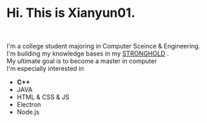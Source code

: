 <h1>Hi. This is Xianyun01. </h1><br>
<div class="a"><p style="line-height=200%;">I'm a college student majoring in Computer Sceince & Engineering.<br>
I'm building my knowledge bases in my <a href="https://stronghold8.github.io/" target = "_blank" title = "stronghold8.github.io">STRONGHOLD</a>
           .<br>
My ultimate goal is to become a master in computer<br>
I'm especially interested in </p></div>

<ul class="nav">
            <li style="font-weight: bold;"> C++ </li>
            <li> JAVA </li>
            <li> HTML & CSS & JS</li>
            <li> Electron</li>
            <li> Node.js</li>
</ul>



  
  


<!---
Xianyun01/Xianyun01 is a ✨ special ✨ repository because its `README.md` (this file) appears on your GitHub profile.
You can click the Preview link to take a look at your changes.
--->
